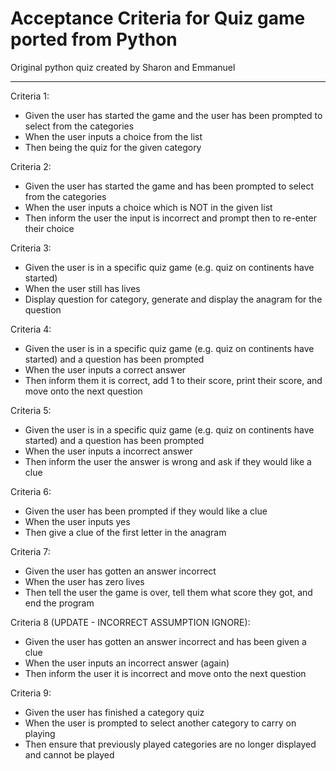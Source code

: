 # Acceptance Criteria for Quiz game ported from Python

Original python quiz created by Sharon and Emmanuel

---

Criteria 1:
- Given the user has started the game and the user has been prompted to select from the categories
- When the user inputs a choice from the list
- Then being the quiz for the given category

Criteria 2:
- Given the user has started the game and has been prompted to select from the categories
- When the user inputs a choice which is NOT in the given list
- Then inform the user the input is incorrect and prompt then to re-enter their choice

Criteria 3:
- Given the user is in a specific quiz game (e.g. quiz on continents have started)
- When the user still has lives
- Display question for category, generate and display the anagram for the question

Criteria 4: 
- Given the user is in a specific quiz game (e.g. quiz on continents have started) and a question has been prompted
- When the user inputs a correct answer
- Then inform them it is correct, add 1 to their score, print their score, and move onto the next question

Criteria 5:
- Given the user is in a specific quiz game (e.g. quiz on continents have started) and a question has been prompted
- When the user inputs a incorrect answer
- Then inform the user the answer is wrong and ask if they would like a clue

Criteria 6:
- Given the user has been prompted if they would like a clue
- When the user inputs yes
- Then give a clue of the first letter in the anagram

Criteria 7:
- Given the user has gotten an answer incorrect
- When the user has zero lives
- Then tell the user the game is over, tell them what score they got, and end the program

Criteria 8 (UPDATE - INCORRECT ASSUMPTION IGNORE):
- Given the user has gotten an answer incorrect and has been given a clue
- When the user inputs an incorrect answer (again)
- Then inform the user it is incorrect and move onto the next question

Criteria 9:
- Given the user has finished a category quiz
- When the user is prompted to select another category to carry on playing
- Then ensure that previously played categories are no longer displayed and cannot be played

